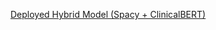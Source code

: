 [Deployed Hybrid Model (Spacy + ClinicalBERT)](https://huggingface.co/shouryamishra55/Hybrid-Pharma-Model)
